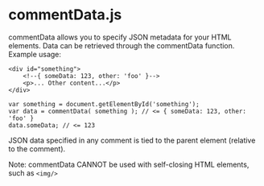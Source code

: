 commentData.js
===

commentData allows you to specify JSON metadata for your HTML elements. Data can be retrieved through the commentData function. Example usage:

    <div id="something">
        <!--{ someData: 123, other: 'foo' }-->
        <p>... Other content...</p>
    </div>
    
    var something = document.getElementById('something');
    var data = commentData( something ); // <= { someData: 123, other: 'foo' }
    data.someData; // <= 123

JSON data specified in any comment is tied to the parent element (relative to the comment).

Note: commentData CANNOT be used with self-closing HTML elements, such as `<img/>`